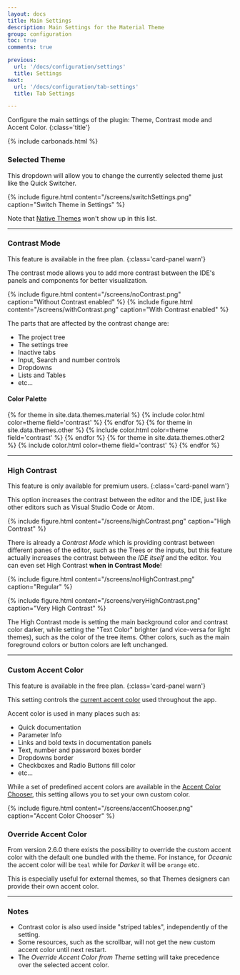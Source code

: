 ```yaml
---
layout: docs
title: Main Settings
description: Main Settings for the Material Theme
group: configuration
toc: true
comments: true

previous:
  url: '/docs/configuration/settings'
  title: Settings
next:
  url: '/docs/configuration/tab-settings'
  title: Tab Settings

---
```


Configure the main settings of the plugin: Theme, Contrast mode and Accent Color.
{:class='title'}

{% include carbonads.html %}

### Selected Theme

This dropdown will allow you to change the currently selected theme just like the Quick Switcher.

{% include figure.html content="/screens/switchSettings.png" caption="Switch Theme in Settings" %}

Note that [Native Themes](https://plugins.jetbrains.com/contest/intellij-themes/2019) won't show up in this list.

----

### Contrast Mode

This feature is available in the free plan.
{:class='card-panel warn'}

The contrast mode allows you to add more contrast between the IDE's panels and components for better visualization.

{% include figure.html content="/screens/noContrast.png" caption="Without Contrast enabled" %}
{% include figure.html content="/screens/withContrast.png" caption="With Contrast enabled" %}

The parts that are affected by the contrast change are:
- The project tree
- The settings tree
- Inactive tabs
- Input, Search and number controls
- Dropdowns
- Lists and Tables
- etc...

#### Color Palette

{% for theme in site.data.themes.material  %}
{% include color.html color=theme field='contrast' %}
{% endfor %}
{% for theme in site.data.themes.other  %}
{% include color.html color=theme field='contrast' %}
{% endfor %}
{% for theme in site.data.themes.other2  %}
{% include color.html color=theme field='contrast' %}
{% endfor %}


----
### High Contrast

This feature is only available for premium users.
{:class='card-panel warn'}

This option increases the contrast between the editor and the IDE, just like other editors such as Visual Studio Code or Atom.

{% include figure.html content="/screens/highContrast.png" caption="High Contrast" %}

There is already a *Contrast Mode* which is providing contrast between different panes of the editor, such as the Trees or the inputs, but this feature actually increases the contrast between the _IDE itself_ and the editor. You can even set High Contrast **when in Contrast Mode**!

{% include figure.html content="/screens/noHighContrast.png" caption="Regular" %}

{% include figure.html content="/screens/veryHighContrast.png" caption="Very High Contrast" %}

The High Contrast mode is setting the main background color and contrast color darker, while setting the "Text Color" brighter (and vice-versa for light themes), such as the color of the tree items. Other colors, such as the main foreground colors or button colors are left unchanged.

----
### Custom Accent Color

This feature is available in the free plan.
{:class='card-panel warn'}

This setting controls the [current accent color](/docs/configuration/accents) used throughout the app.

Accent color is used in many places such as:
- Quick documentation
- Parameter Info
- Links and bold texts in documentation panels
- Text, number and password boxes border
- Dropdowns border
- Checkboxes and Radio Buttons fill color
- etc...

While a set of predefined accent colors are available in the
[Accent Color Chooser](/docs/configuration/accents), this setting allows you to set your own custom color.

{% include figure.html content="/screens/accentChooser.png" caption="Accent Color Chooser" %}

### Override Accent Color

From version 2.6.0 there exists the possibility to override the custom accent color with the default one bundled with the theme. For instance, for _Oceanic_ the accent color will be `teal` while for _Darker_ it will be `orange` etc.

This is especially useful for external themes, so that Themes designers can provide their own accent color.

----
### Notes

- Contrast color is also used inside "striped tables", independently of the setting.
- Some resources, such as the scrollbar, will not get the new custom accent color until next restart.
- The *Override Accent Color from Theme* setting will take precedence over the selected accent color.

